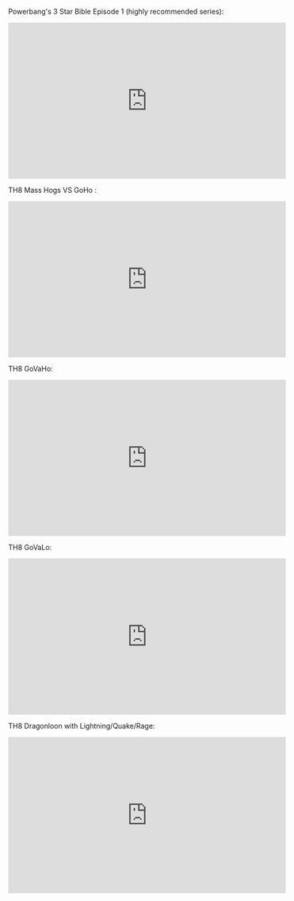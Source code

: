 
Powerbang's 3 Star Bible Episode 1 (highly recommended series):

<iframe width="560" height="315" src="https://www.youtube.com/embed/LLcrEPYB1LI" frameborder="0" allowfullscreen></iframe>

TH8 Mass Hogs VS GoHo :

<iframe width="560" height="315" src="https://www.youtube.com/embed/8y_ohoyDcw0" frameborder="0" allowfullscreen></iframe>

TH8 GoVaHo:

<iframe width="560" height="315" src="https://www.youtube.com/embed/i3jlUVD1No" frameborder="0" allowfullscreen></iframe>

TH8 GoVaLo:

<iframe width="560" height="315" src="https://www.youtube.com/embed/p8AfYSM26Ng" frameborder="0" allowfullscreen></iframe>

TH8 Dragonloon with Lightning/Quake/Rage:

<iframe width="560" height="315" src="https://www.youtube.com/embed/P5NvFFzkc0" frameborder="0" allowfullscreen></iframe>
